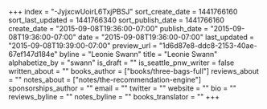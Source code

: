 +++
index = "-JyjxcwUoirL6TxjPBSJ"
sort_create_date = 1441766160
sort_last_updated = 1441766340
sort_publish_date = 1441766160
create_date = "2015-09-08T19:36:00-07:00"
publish_date = "2015-09-08T19:36:00-07:00"
date = "2015-09-08T19:36:00-07:00"
last_updated = "2015-09-08T19:39:00-07:00"
preview_url = "1d6d87e8-ddc8-2153-40ae-67ef147d184e"
byline = "Leonie Swann"
title = "Leonie Swann"
alphabetize_by = "swann"
is_draft = ""
is_seattle_pnw_writer = false
written_about = ""
books_author = ["books/three-bags-full"]
reviews_about = ""
notes_about = ["notes/the-recommendation-engine"]
sponsorships_author = ""
email = ""
twitter = ""
website = ""
bio = ""
reviews_byline = ""
notes_byline = ""
books_translator = ""
+++
